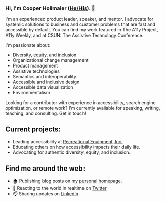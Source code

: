 ### Hi, I'm Cooper Hollmaier (<a href="https://uwm.edu/lgbtrc/support/gender-pronouns/">He/His</a>). 👋

I'm an experienced product leader, speaker, and mentor. I advocate for systemic solutions to business and customer problems that are fast and accessible by default. You can find my work featured in The A11y Project, A11y Weekly, and at CSUN: The Assistive Technology Conference. 

I'm passionate about:
- Diversity, equity, and inclusion
- Organizational change management
- Product management
- Assistive technologies
- Semantics and interoperability
- Accessible and inclusive design
- Accessible data visualization
- Environmentalism


Looking for a contributor with experience in accessibility, search engine optimization, or remote work? I'm currently available for speaking, writing, teaching, and consulting. Get in touch! 

## Current projects:
- Leading accessibility at <a href="https://www.rei.com">Recreational Equipment, Inc.</a>
- Educating others on how accessibility impacts their daily life.
- Advocating for authentic diversity, equity, and inclusion.


## Find me around the web:
- 🏠 Publishing blog posts on my <a href="https://cooperhollmaier.com">personal homepage</a>.
- 💬 Reacting to the world in realtime on <a href="https://twitter.com/CooperHollmaier">Twitter</a>
- 📫 Sharing updates on <a href="https://www.linkedin.com/in/cooperhollmaier/">LinkedIn</a>
